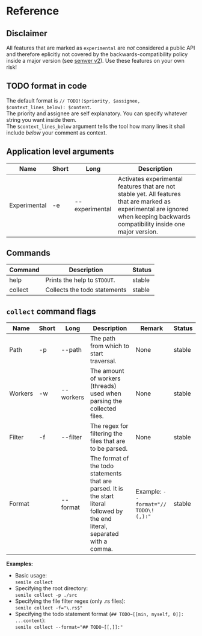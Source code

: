 # Reference

## Disclaimer

All features that are marked as `experimental` are _not_ considered a public API and therefore eplicitly not covered by the backwards-compatibility policy inside a major version (see [semver v2](https://semver.org)). Use these features on your own risk!

## TODO format in code

The default format is `// TODO!($priority, $assignee, $context_lines_below): $content`.\
The priority and assignee are self explanatory. You can specify whatever string you want inside them.\
The `$context_lines_below` argument tells the tool how many lines it shall include _below_ your comment as context.

## Application level arguments

|Name|Short|Long|Description|
|-- |-- |-- |-- |
|Experimental|-e|--experimental|Activates experimental features that are not stable yet. All features that are marked as experimental are ignored when keeping backwards compatibility inside one major version.|

## Commands

|Command|Description|Status|
|-- |-- |-- |
|help|Prints the help to `STDOUT`.|stable|
|collect|Collects the todo statements|stable|

## `collect` command flags

|Name|Short|Long|Description|Remark|Status|
|-- |-- |-- |-- |-- |--|
|Path|-p|--path|The path from which to start traversal.|None|stable|
|Workers|-w|--workers|The amount of workers (threads) used when parsing the collected files.|None|stable|
|Filter|-f|--filter|The regex for filtering the files that are to be parsed.|None|stable|
|Format||--format|The format of the todo statements that are parsed. It is the start literal followed by the end literal, separated with a comma.|Example: `--format="// TODO\!(,):"`|stable|

**Examples:**
- Basic usage:\
`senile collect`
- Specifying the root directory:\
`senile collect -p ./src` 
- Specifying the file filter regex (only .rs files):\
`senile collect -f="\.rs$"`
- Specifying the todo statement format (`## TODO~[[min, myself, 0]]: ...content`):\
`senile collect --format="## TODO~[[,]]:"`

